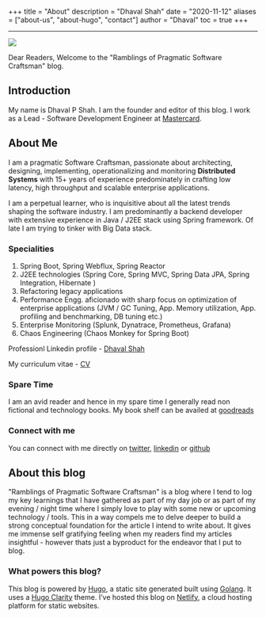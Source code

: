 +++
title = "About"
description = "Dhaval Shah"
date = "2020-11-12"
aliases = ["about-us", "about-hugo", "contact"]
author = "Dhaval"
toc = true
+++

------------------------------------------------------------------------------

[![](http://dhaval-shah.com/wp-content/uploads/2020/05/about-1.png)](http://dhaval-shah.com/wp-content/uploads/2020/05/about-1.png)

Dear Readers, Welcome to the "Ramblings of Pragmatic Software Craftsman" blog.

## Introduction
My name is Dhaval P Shah. I am the founder and editor of this blog.
I work as a Lead - Software Development Engineer at [Mastercard](https://www.mastercard.co.in/en-in.html).

## About Me
I am a pragmatic Software Craftsman, passionate about architecting, designing, implementing, operationalizing and monitoring **Distributed Systems** with 15+ years of experience predominately in crafting low latency, high throughput and scalable enterprise applications.

I am a perpetual learner, who is inquisitive about all the latest trends shaping the software 
industry. I am predominantly a backend developer with extensive experience in Java / J2EE stack using Spring framework. Of late I am trying to tinker with Big Data stack.

### Specialities
1. Spring Boot, Spring Webflux, Spring Reactor
2. J2EE technologies (Spring Core, Spring MVC, Spring Data JPA, Spring Integration, Hibernate )
3. Refactoring legacy applications
4. Performance Engg. aficionado with sharp focus on optimization of enterprise applications (JVM / GC Tuning, App. Memory utilization, App. profiling and benchmarking, DB tuning etc.)
5. Enterprise Monitoring (Splunk, Dynatrace, Prometheus, Grafana)
6. Chaos Engineering (Chaos Monkey for Spring Boot)

Professionl Linkedin profile - [Dhaval Shah](https://www.linkedin.com/in/dhavalshah201279/)

My curriculum vitae - [CV]()  

### Spare Time
I am an avid reader and hence in my spare time I generally read non fictional and technology books. My book shelf can be availed at [goodreads](https://www.goodreads.com/review/list/5826087-dhaval-shah?shelf=read)

### Connect with me
You can connect with me directly on [twitter](https://twitter.com/dhaval201279), [linkedin](https://www.linkedin.com/in/dhavalshah201279/) or [github](https://github.com/dhaval201279)

## About this blog
"Ramblings of Pragmatic Software Craftsman" is a blog where I tend to log my key learnings that I have gathered as part of my day job or as part of my evening / night time where I simply love to play with some new or upcoming technology / tools. This in a way compels me to delve deeper to build a strong conceptual foundation for the article I intend to write about. It gives me immense self gratifying feeling when my readers find my articles insightful - however thats just a byproduct for the endeavor that I put to blog.

### What powers this blog?
This blog is powered by [Hugo](https://gohugo.io/), a static site generated built using [Golang](https://golang.org/). It uses a [Hugo Clarity](https://themes.gohugo.io/hugo-clarity/) theme.
I’ve hosted this blog on [Netlify](https://www.netlify.com/), a cloud hosting platform for static websites.





